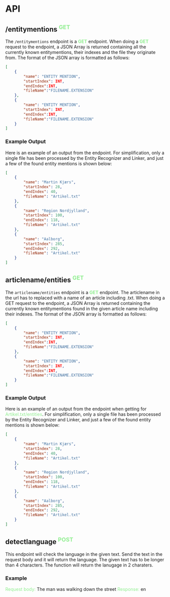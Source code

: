 # API

## /entitymentions <sup><span style="color:lightgreen">GET</span></sup>

The `/entitymentions` endpoint is a <span style="color:lightgreen">**GET**</span> endpoint. When doing a <span style="color:lightgreen">**GET**</span> request to the endpoint, a JSON Array is returned containing all the currently known entitymentions, their indexes and the file they originate from. The format of the JSON array is formatted as follows:

```JSON
[
    {
        "name": "ENTITY MENTION",
        "startIndex": INT,
        "endIndex":INT,
        "fileName":"FILENAME.EXTENSION"
    },
    {
        "name": "ENTITY MENTION",
        "startIndex": INT,
        "endIndex":INT,
        "fileName":"FILENAME.EXTENSION"
    }
]
```

### Example Output

Here is an example of an output from the endpoint. For simplification, only a single file has been processed by the Entity Recognizer and Linker, and just a few of the found entity mentions is shown below:

```JSON
[
    {
        "name": "Martin Kjærs",
        "startIndex": 28,
        "endIndex": 40,
        "fileName": "Artikel.txt"
    },
    {
        "name": "Region Nordjylland",
        "startIndex": 100,
        "endIndex": 118,
        "fileName": "Artikel.txt"
    },
    {
        "name": "Aalborg",
        "startIndex": 285,
        "endIndex": 292,
        "fileName": "Artikel.txt"
    }
]
```


## articlename/entities <sup><span style="color:lightgreen">GET</span></sup>

The `articlename/entities` endpoint is a <span style="color:lightgreen">**GET**</span> endpoint. The articlename in the url has to replaced with a name of an article including .txt. When doing a GET request to the endpoint, a JSON Array is returned containing the currently known entitymentions found in the given article name including their indexes. The format of the JSON array is formatted as follows:

```JSON
[
    {
        "name": "ENTITY MENTION",
        "startIndex": INT,
        "endIndex":INT,
        "fileName":"FILENAME.EXTENSION"
    },
    {
        "name": "ENTITY MENTION",
        "startIndex": INT,
        "endIndex":INT,
        "fileName":"FILENAME.EXTENSION"
    }
]
```

### Example Output

Here is an example of an output from the endpoint when getting for  <span style="color:lightgreen">Artikel.txt/entities</span>. For simplification, only a single file has been processed by the Entity Recognizer and Linker, and just a few of the found entity mentions is shown below:

```JSON
[
    {
        "name": "Martin Kjærs",
        "startIndex": 28,
        "endIndex": 40,
        "fileName": "Artikel.txt"
    },
    {
        "name": "Region Nordjylland",
        "startIndex": 100,
        "endIndex": 118,
        "fileName": "Artikel.txt"
    },
    {
        "name": "Aalborg",
        "startIndex": 285,
        "endIndex": 292,
        "fileName": "Artikel.txt"
    }
]
```



## detectlanguage <sup><span style="color:lightgreen">POST</span></sup>

This endpoint will check the language in the given text.
Send the text in the request body and it will return the language.
The given text has to be longer than 4 characters.
The function will return the lanugage in 2 charaters.

### Example
<span style="color:lightgreen">Request body: </span> The man was walking down the street
<span style="color:lightgreen">Response: </span> en

